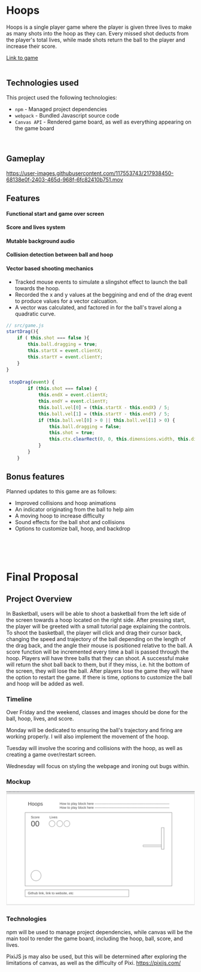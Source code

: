 # Hoops

Hoops is a single player game where the player is given three lives to make as many shots into the hoop as they can. Every missed shot deducts from the player's total lives, while made shots return the ball to the player and increase their score. 

[Link to game](https://stephenmdw.github.io/hoops-game/)  
<br>  

## Technologies used

This project used the following technologies:
* `npm` - Managed project dependencies
* `webpack` - Bundled Javascript source code
* `Canvas API` - Rendered game board, as well as everything appearing on the game board  
<br>

## Gameplay

https://user-images.githubusercontent.com/117553743/217938450-68138e0f-2403-465d-968f-6fc82410b751.mov

## Features
#### Functional start and game over screen
#### Score and lives system
#### Mutable background audio
#### Collision detection between ball and hoop
#### Vector based shooting mechanics
* Tracked mouse events to simulate a slingshot effect to launch the ball towards the hoop.
* Recorded the x and y values at the beggining and end of the drag event to produce values for a vector calcuation.
* A vector was calculated, and factored in for the ball's travel along a quadratic curve.

```javascript
// src/game.js
startDrag(){
    if ( this.shot === false ){
        this.ball.dragging = true;
        this.startX = event.clientX;
        this.startY = event.clientY;
    }
}
            
 stopDrag(event) {
        if (this.shot === false) {
            this.endX = event.clientX;
            this.endY = event.clientY;
            this.ball.vel[0] = (this.startX - this.endX) / 5;
            this.ball.vel[1] = (this.startY - this.endY) / 5;
            if (this.ball.vel[0] > 0 || this.ball.vel[1] > 0) {
                this.ball.dragging = false;
                this.shot = true;
                this.ctx.clearRect(0, 0, this.dimensions.width, this.dimensions.height);
            }
        }
    }
```

## Bonus features

Planned updates to this game are as follows:
* Improved collisions and hoop animations
* An indicator originating from the ball to help aim 
* A moving hoop to increase difficulty
* Sound effects for the ball shot and collisions    
* Options to customize ball, hoop, and backdrop

<br>
<br>
<br>



# Final Proposal

## Project Overview
In Basketball, users will be able to shoot a basketball from the left side of the screen towards a hoop located on the right side. 
After pressing start, the player will be greeted with a small tutorial page explaining the controls. 
To shoot the basketball, the player will click and drag their cursor back, changing the speed and trajectory of the ball depending on the length of the drag back, and the angle their mouse is positioned relative to the ball. 
A score function will be incremented every time a ball is passed through the hoop. 
Players will have three balls that they can shoot. A successful make will return the shot ball back to them, but if they miss, i.e. hit the bottom of the screen, they will lose the ball. 
After players lose the game they will have the option to restart the game.
If there is time, options to customize the ball and hoop will be added as well.

### Timeline 

Over Friday and the weekend, classes and images should be done for the ball, hoop, lives, and score. 

Monday will be dedicated to ensuring the ball's trajectory and firing are working properly. I will also implement the movement of the hoop.
        
Tuesday will involve the scoring and collisions with the hoop, as well as creating a game over/restart screen.

Wednesday will focus on styling the webpage and ironing out bugs within.

### Mockup
![UI Screenshot](./sampleUI.png?raw=true "Optional SampleUI")

### Technologies

npm will be used to manage project dependencies, while canvas will be the main tool to render the game board, including the hoop, ball, score, and lives. 

PixiJS js may also be used, but this will be determined after exploring the limitations of canvas, as well as the difficulty of Pixi. https://pixijs.com/
        
